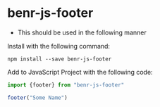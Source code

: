 # benr-js-footer
- This should be used in the following manner

Install with the following command:

```
npm install --save benr-js-footer
```

Add to JavaScript Project with the following code:

```javascript
import {footer} from "benr-js-footer"

footer("Some Name")
```